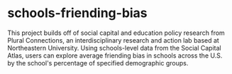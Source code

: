 # schools-friending-bias

This project builds off of social capital and education policy research from Plural Connections, an interdisciplinary research and action lab based at Northeastern University. Using schools-level data from the Social Capital Atlas, users can explore average friending bias in schools across the U.S. by the school's percentage of specified demographic groups.

